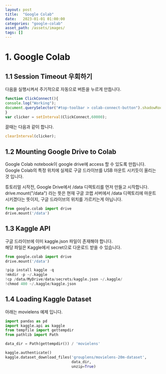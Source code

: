 ```yaml
---
layout: post
title:  "Google Colab"
date:   2023-01-01 01:00:00
categories: "google-colab"
asset_path: /assets/images/
tags: []
---
```



# 1. Google Colab 

## 1.1 Session Timeout 우회하기

다음을 실행시켜서 주기적으로 자동으로 버튼을 누르게 만듭니다. 

```javascript
function ClickConnect(){
console.log("Working"); 
document.querySelector("#top-toolbar > colab-connect-button").shadowRoot.querySelector("#connect").click();
}
var clicker = setInterval(ClickConnect,60000);
```

끌때는 다음과 같이 합니다.

```javascript
clearInterval(clicker);
```

## 1.2 Mounting Google Drive to Colab

Google Colab notebook이 google drive에 access 할 수 있도록 만듭니다.<br>
Google Colab의 특정 위치에 실제로 구글 드라이브를 USB 마운트 시키듯이 올리는 것 입니다.

튜토리얼 시작전, Google Drive에서 /data 디렉토리를 먼저 만들고 시작합니다.<br> 
drive.mount("/data") 라는 뜻은 현재 구글 코랩 서버에서 /data 디렉토리에 마운트 시키겠다는 뜻이지, 구글 드라이브의 위치를 가르키는게 아닙니다.

```python
from google.colab import drive
drive.mount('/data')
```


## 1.3 Kaggle API

구글 드라이브에 이미 kaggle.json 파일이 존재해야 합니다. <br> 
해당 파일은 Kaggle에서 secret으로 다운로드 받을 수 있습니다.<br>

```python
from google.colab import drive
drive.mount('/data')

!pip install kaggle -q
!mkdir -p ~/.kaggle
!cp /data/MyDrive/data/secrets/kaggle.json ~/.kaggle/
!chmod 400 ~/.kaggle/kaggle.json
```


## 1.4 Loading Kaggle Dataset

아래는 movielens 예제 입니다. 

```python
import pandas as pd
import kaggle.api as kaggle
from tempfile import gettempdir
from pathlib import Path

data_dir = Path(gettempdir()) / 'movielens'

kaggle.authenticate()
kaggle.dataset_download_files('grouplens/movielens-20m-dataset',
                              data_dir, 
                              unzip=True)
```